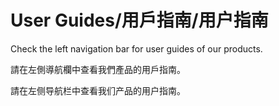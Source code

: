 # User Guides/用戶指南/用户指南
Check the left navigation bar for user guides of our products.

請在左側導航欄中查看我們產品的用戶指南。

請在左侧导航栏中查看我们产品的用户指南。